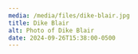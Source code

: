 ```yaml
---
media: /media/files/dike-blair.jpg
title: Dike Blair
alt: Photo of Dike Blair
date: 2024-09-26T15:38:00-0500
---
```


